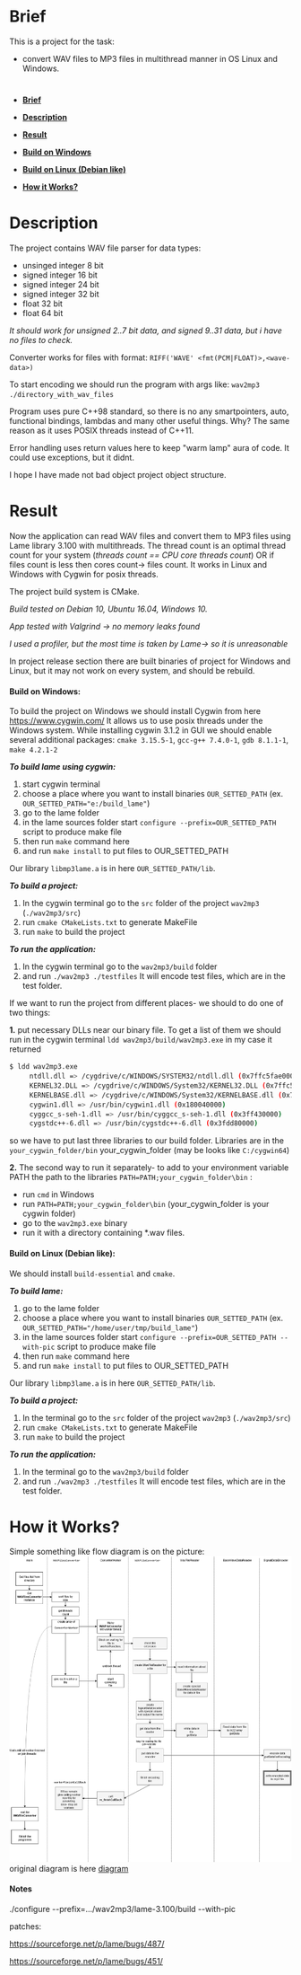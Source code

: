 # Brief
This is a project for the task: 
- convert WAV files to MP3 files in multithread manner in OS Linux and Windows.

#

* [**Brief**](#brief)

* [**Description**](#description)

* [**Result**](#result)

* [**Build on Windows**](#build-on-windows)

* [**Build on Linux (Debian like)**](#build-on-linux-(debian-like))

* [**How it Works?**](#how-it-works?)

# Description
The project contains WAV file parser for data types:
- unsinged integer 8 bit
- signed integer 16 bit
- signed integer 24 bit
- signed integer 32 bit
- float 32 bit
- float 64 bit

*It should work for unsigned 2..7 bit data, and signed 9..31 data, but i have no files to check.*

Converter works for files with format: `RIFF('WAVE' <fmt(PCM|FLOAT)>,<wave-data>)`

To start encoding we should run the program with args like: `wav2mp3 ./directory_with_wav_files`

Program uses pure C++98 standard, so there is no any smartpointers, auto, functional bindings, lambdas and many other useful things. Why? The same reason as it uses POSIX threads instead of C++11.

Error handling uses return values here to keep "warm lamp" aura of code. It could use exceptions, but it didnt.

I hope I have made not bad object project object structure. 

# Result
Now the application can read WAV files and convert them to MP3 files using Lame library 3.100 with multithreads. The thread count is an optimal thread count for your system (*threads count == CPU core threads count*) OR if files count is less then cores count-> files count.
It works in Linux and Windows with Cygwin for posix threads. 

The project build system is CMake.

*Build tested on Debian 10, Ubuntu 16.04, Windows 10.*

*App tested with Valgrind -> no memory leaks found*

*I used a profiler, but the most time is taken by Lame-> so it is unreasonable*

In project release section there are built binaries of project for Windows and Linux, but it may not work on every system, and should be rebuild.

#### Build on Windows:

To build the project on Windows we should install Cygwin from here https://www.cygwin.com/
It allows us to use posix threads under the Windows system. While installing cygwin 3.1.2 in GUI we should enable several additional packages:
`cmake 3.15.5-1`, `gcc-g++ 7.4.0-1`, `gdb 8.1.1-1`, `make 4.2.1-2`

***To build lame using cygwin:***
1. start cygwin terminal
2. choose a place where you want to install binaries `OUR_SETTED_PATH` (ex. `OUR_SETTED_PATH="e:/build_lame"`)
3. go to the lame folder
4. in the lame sources folder start  `configure --prefix=OUR_SETTED_PATH` script to produce make file
5. then run `make` command here
6. and run `make install` to put files to OUR_SETTED_PATH

Our library `libmp3lame.a` is in here `OUR_SETTED_PATH/lib`.

***To build a project:***
1. In the cygwin terminal go to the `src` folder of the project `wav2mp3` (`./wav2mp3/src`)
2. run `cmake CMakeLists.txt` to generate MakeFile
3. run `make` to build the project

***To run the application:***
1. In the cygwin terminal go to the `wav2mp3/build` folder
2. and run `./wav2mp3 ./testfiles`
It will encode test files, which are in the test folder.

If we want to run the project from different places- we should to do one of two things:

**1.** put necessary DLLs near our binary file. To get a list of them we should run in the cygwin terminal `ldd wav2mp3/build/wav2mp3.exe` in my case it returned 
```bash
$ ldd wav2mp3.exe
     ntdll.dll => /cygdrive/c/WINDOWS/SYSTEM32/ntdll.dll (0x7ffc5fae0000)
     KERNEL32.DLL => /cygdrive/c/WINDOWS/System32/KERNEL32.DLL (0x7ffc5df00000)
     KERNELBASE.dll => /cygdrive/c/WINDOWS/System32/KERNELBASE.dll (0x7ffc5ce40000)
     cygwin1.dll => /usr/bin/cygwin1.dll (0x180040000)
     cyggcc_s-seh-1.dll => /usr/bin/cyggcc_s-seh-1.dll (0x3ff430000)
     cygstdc++-6.dll => /usr/bin/cygstdc++-6.dll (0x3fdd80000)
```
so we have to put last three libraries to our build folder. Libraries are in the `your_cygwin_folder/bin` your_cygwin_folder (may be looks like `C:/cygwin64`)


**2.** The second way to run it separately- to add to your environment variable PATH the path to the libraries `PATH=PATH;your_cygwin_folder\bin` :
* run `cmd` in Windows    
* run  `PATH=PATH;your_cygwin_folder\bin` (your_cygwin_folder is your cygwin folder)
* go to the `wav2mp3.exe` binary
* run it with a directory containing *.wav files.

#### Build on Linux (Debian like):

We should install `build-essential` and `cmake`.

***To build lame:***
1. go to the lame folder
2. choose a place where you want to install binaries `OUR_SETTED_PATH` (ex. `OUR_SETTED_PATH="/home/user/tmp/build_lame"`)
3. in the lame sources folder start  `configure --prefix=OUR_SETTED_PATH --with-pic` script to produce make file
4. then run `make` command here
5. and run `make install` to put files to OUR_SETTED_PATH

Our library `libmp3lame.a` is in here `OUR_SETTED_PATH/lib`.

***To build a project:***
1. In the terminal go to the `src` folder of the project `wav2mp3` (`./wav2mp3/src`)
2. run `cmake CMakeLists.txt` to generate MakeFile
3. run `make` to build the project

***To run the application:***
1. In the terminal go to the `wav2mp3/build` folder
2. and run `./wav2mp3 ./testfiles`
It will encode test files, which are in the test folder.



# How it Works?

Simple something like flow diagram is on the picture:
![diagram](images/main_diagram.png)
original diagram is here [diagram](images/main_diagram.drawio) 

#### Notes

./configure --prefix=.../wav2mp3/lame-3.100/build --with-pic

patches:

https://sourceforge.net/p/lame/bugs/487/

https://sourceforge.net/p/lame/bugs/451/

